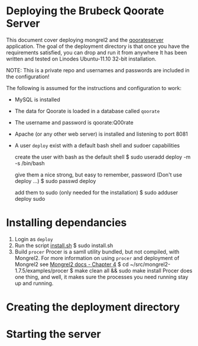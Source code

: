 # Deploying the Brubeck Qoorate Server
This document cover deploying mongrel2 and the [qoorateserver](https://github.com/qoorate/qoorateserver) application.
The goal of the deployment directory is that once you have the requirements satisfied, you can drop and run it from anywhere 
It has been written and tested on Linodes Ubuntu-11.10 32-bit installation.

NOTE: This is a private repo and usernames and passwords are included in the configuration!

The following is assumed for the instructions and configuration to work:
*   MySQL is installed
*   The data for Qoorate is loaded in a database called `qoorate`
*   The username and password is qoorate:Q00rate
*   Apache (or any other web server) is installed and listening to port 8081
*   A user `deploy` exist with a default bash shell and sudoer capabilities

    create the user with bash as the default shell
        $ sudo useradd deploy -m -s /bin/bash

    give them a nice strong, but easy to remember, password (Don't use deploy ...)
        $ sudo passwd deploy
 
    add them to sudo (only needed for the installation)
        $ sudo adduser deploy sudo

# Installing dependancies
1. Login as `deploy`
2. Run the script [install.sh](https://github.com/qoorate/qoorateserver)
    $ sudo install.sh
3. Build `procer`
   Procer is a samll utility bundled, but not compiled, with Mongrel2.
   For more information on using `procer` and deployment of Mongrel2 see [Mongrel2 docs - Chapter 4](http://mongrel2.org/static/book-finalch5.html)
       $ cd ~/src/mongrel2-1.7.5/examples/procer
       $ make clean all && sudo make install
   Procer does one thing, and well, it makes sure the processes you need running stay up and running.
   
# Creating the deployment directory
    
# Starting the server
